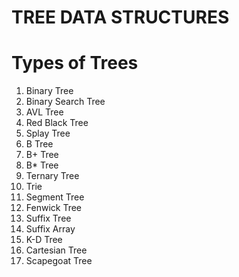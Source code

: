 # TREE DATA STRUCTURES

# Types of Trees

1. Binary Tree
2. Binary Search Tree
3. AVL Tree
4. Red Black Tree
5. Splay Tree
6. B Tree
7. B+ Tree
8. B* Tree
9. Ternary Tree
10. Trie
11. Segment Tree
12. Fenwick Tree
13. Suffix Tree
14. Suffix Array
15. K-D Tree
16. Cartesian Tree
17. Scapegoat Tree



